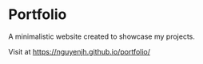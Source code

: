 # Portfolio
A minimalistic website created to showcase my projects.

Visit at https://nguyenjh.github.io/portfolio/
